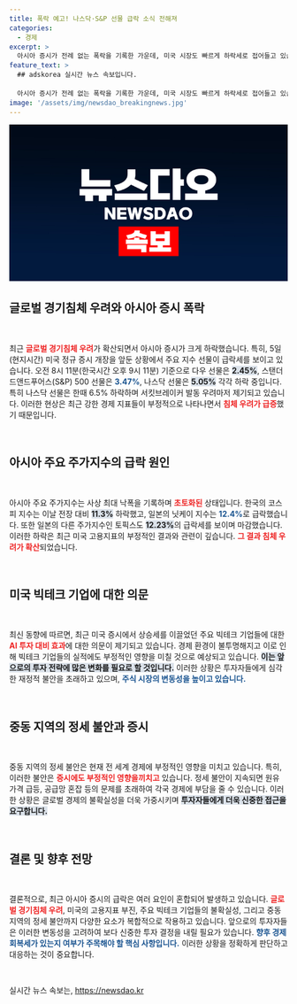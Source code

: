 ```yaml
---
title: 폭락 예고! 나스닥·S&P 선물 급락 소식 전해져
categories:
  - 경제
excerpt: >
  아시아 증시가 전례 없는 폭락을 기록한 가운데, 미국 시장도 빠르게 하락세로 접어들고 있습니다. 경기침체 우려와 고용지표 악화가 얽히며 글로벌 불안이 커지고 있습니다. 지금, 시장이 흔들리고 있습니다!
feature_text: >
  ## adskorea 실시간 뉴스 속보입니다.

  아시아 증시가 전례 없는 폭락을 기록한 가운데, 미국 시장도 빠르게 하락세로 접어들고 있습니다. 경기침체 우려와 고용지표 악화가 얽히며 글로벌 불안이 커지고 있습니다. 지금, 시장이 흔들리고 있습니다!
image: '/assets/img/newsdao_breakingnews.jpg'
---
```


<p><img src="/assets/img/newsdao_breakingnews.jpg" alt="adskorea 속보" /></p>

<h2 data-ke-size="size26">글로벌 경기침체 우려와 아시아 증시 폭락</h2>

<p data-ke-size="size16">&nbsp;</p>

<p>최근 <b><span style="color: #ee2323;">글로벌 경기침체 우려</span></b>가 확산되면서 아시아 증시가 크게 하락했습니다. 특히, 5일(현지시간) 미국 정규 증시 개장을 앞둔 상황에서 주요 지수 선물이 급락세를 보이고 있습니다. 오전 8시 11분(한국시간 오후 9시 11분) 기준으로 다우 선물은 <b><span style="background-color: #21538527;">2.45%</span></b>, 스탠더드앤드푸어스(S&amp;P) 500 선물은 <b><span style="color: #1a5490;">3.47%</span></b>, 나스닥 선물은 <b><span style="background-color: #21538527;">5.05%</span></b> 각각 하락 중입니다. 특히 나스닥 선물은 한때 6.5% 하락하며 서킷브레이커 발동 우려마저 제기되고 있습니다. 이러한 현상은 최근 강한 경제 지표들이 부정적으로 나타나면서 <b><span style="color: #ee2323;">침체 우려가 급증</span></b>했기 때문입니다.</p></p>

<p data-ke-size="size16">&nbsp;</p>

<h2 data-ke-size="size26">아시아 주요 주가지수의 급락 원인</h2>

<p data-ke-size="size16">&nbsp;</p>

<p>아시아 주요 주가지수는 사상 최대 낙폭을 기록하며 <b><span style="color: #ee2323;">초토화된</span></b> 상태입니다. 한국의 코스피 지수는 이날 전장 대비 <b><span style="background-color: #21538527;">11.3%</span></b> 하락했고, 일본의 닛케이 지수는 <b><span style="color: #1a5490;">12.4%</span></b>로 급락했습니다. 또한 일본의 다른 주가지수인 토픽스도 <b><span style="background-color: #21538527;">12.23%</span></b>의 급락세를 보이며 마감했습니다. 이러한 하락은 최근 미국 고용지표의 부정적인 결과와 관련이 깊습니다. <b><span style="color: #ee2323;">그 결과 침체 우려가 확산</span></b>되었습니다.</p></p>

<p data-ke-size="size16">&nbsp;</p>

<h2 data-ke-size="size26">미국 빅테크 기업에 대한 의문</h2>

<p data-ke-size="size16">&nbsp;</p>

<p>최신 동향에 따르면, 최근 미국 증시에서 상승세를 이끌었던 주요 빅테크 기업들에 대한 <b><span style="color: #ee2323;">AI 투자 대비 효과</span></b>에 대한 의문이 제기되고 있습니다. 경제 환경이 불투명해지고 이로 인해 빅테크 기업들의 실적에도 부정적인 영향을 미칠 것으로 예상되고 있습니다. <b><span style="background-color: #21538527;">이는 앞으로의 투자 전략에 많은 변화를 필요로 할 것입니다.</span></b> 이러한 상황은 투자자들에게 심각한 재정적 불안을 초래하고 있으며, <b><span style="color: #1a5490;">주식 시장의 변동성을 높이고 있습니다.</span></b></p></p>

<p data-ke-size="size16">&nbsp;</p>

<h2 data-ke-size="size26">중동 지역의 정세 불안과 증시</h2>

<p data-ke-size="size16">&nbsp;</p>

<p>중동 지역의 정세 불안은 현재 전 세계 경제에 부정적인 영향을 미치고 있습니다. 특히, 이러한 불안은 <b><span style="color: #ee2323;">증시에도 부정적인 영향을끼치고</span></b> 있습니다. 정세 불안이 지속되면 원유 가격 급등, 공급망 혼잡 등의 문제를 초래하여 각국 경제에 부담을 줄 수 있습니다. 이러한 상황은 글로벌 경제의 불확실성을 더욱 가중시키며 <b><span style="background-color: #21538527;">투자자들에게 더욱 신중한 접근을 요구합니다.</span></b></p></p>

<p data-ke-size="size16">&nbsp;</p>

<h2 data-ke-size="size26">결론 및 향후 전망</h2>

<p data-ke-size="size16">&nbsp;</p>

<p>결론적으로, 최근 아시아 증시의 급락은 여러 요인이 혼합되어 발생하고 있습니다. <b><span style="color: #ee2323;">글로벌 경기침체 우려</span></b>, 미국의 고용지표 부진, 주요 빅테크 기업들의 불확실성, 그리고 중동 지역의 정세 불안까지 다양한 요소가 복합적으로 작용하고 있습니다. 앞으로의 투자자들은 이러한 변동성을 고려하여 보다 신중한 투자 결정을 내릴 필요가 있습니다. <b><span style="color: #1a5490;">향후 경제 회복세가 있는지 여부가 주목해야 할 핵심 사항입니다.</span></b> 이러한 상황을 정확하게 판단하고 대응하는 것이 중요합니다.</p></p>

<p data-ke-size="size16">&nbsp;</p>
실시간 뉴스 속보는, <a href="https://newsdao.kr" rel="dofollow">https://newsdao.kr</a>


